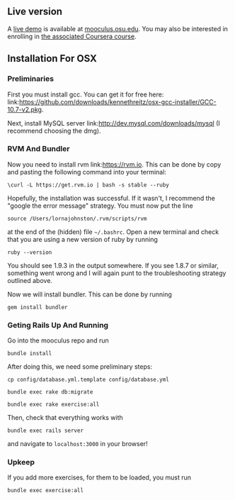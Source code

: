 ## Live version

A [live demo](https://mooculus.osu.edu/) is available at [mooculus.osu.edu](https://mooculus.osu.edu/).  You may also be interested in enrolling in [the associated Coursera course](https://www.coursera.org/course/calc1).

## Installation For OSX

### Preliminaries

First you must install gcc. You can get it for free here:
link:https://github.com/downloads/kennethreitz/osx-gcc-installer/GCC-10.7-v2.pkg.

Next, install MySQL server link:http://dev.mysql.com/downloads/mysql (I recommend choosing the dmg).

### RVM And Bundler

Now you need to install rvm link:https://rvm.io. This can be
done by copy and pasting the following command into your terminal:

`\curl -L https://get.rvm.io | bash -s stable --ruby`

Hopefully, the installation was successful. If it wasn't, I recommend the "google the 
error message" strategy. You must now put the line 

`source /Users/lornajohnston/.rvm/scripts/rvm`

at the end of the (hidden) file `~/.bashrc`. Open a new terminal and check that you are using a new
version of ruby by running

`ruby --version`

You should see 1.9.3 in the output somewhere. If you see 1.8.7 or similar, something went
wrong and I will again punt to the troubleshooting strategy outlined above.

Now we will install bundler. This can be done by running

`gem install bundler`

### Geting Rails Up And Running

Go into the mooculus repo and run

`bundle install`

After doing this, we need some preliminary steps:

`cp config/database.yml.template config/database.yml`

`bundle exec rake db:migrate`

`bundle exec rake exercise:all`

Then, check that everything works with

`bundle exec rails server`

and navigate to `localhost:3000` in your browser!

### Upkeep

If you add more exercises, for them to be loaded, you must run

`bundle exec exercise:all`
